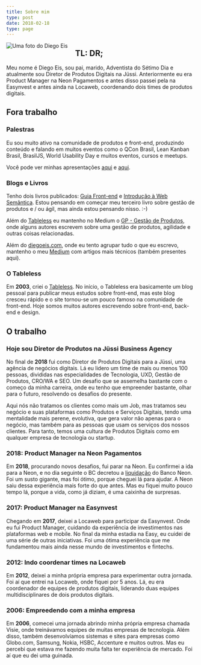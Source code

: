 ```yaml
---
title: Sobre mim
type: post
date: 2018-02-18
type: page
---
```


<img src="/images/avatar-2018.jpg" alt="Uma foto do Diego Eis" class="eis-avatar-about" style="max-width: 170px; margin: 0 20px 0 0; display: block; float: left;">

## TL: DR;
Meu nome é Diego Eis, sou pai, marido, Adventista do Sétimo Dia e atualmente sou Diretor de Produtos Digitais na Jüssi. Anteriormente eu era Product Manager na Neon Pagamentos e antes disso passei pela na Easynvest e antes ainda na Locaweb, coordenando dois times de produtos digitais. 

## Fora trabalho

### Palestras
Eu sou muito ativo na comunidade de produtos e front-end, produzindo conteúdo e falando em muitos eventos como o QCon Brasil, Lean Kanban Brasil, BrasilJS, World Usability Day e muitos eventos, cursos e meetups.

Você pode ver minhas apresentações [aqui](https://speakerdeck.com/diegoeis) e [aqui](https://www.slideshare.net/diegoeis).

### Blogs e Livros
Tenho dois livros publicados: [Guia Front-end](https://www.casadocodigo.com.br/products/livro-guia-frontend) e [Introdução à Web Semântica](https://www.casadocodigo.com.br/products/livro-web-semantica). Estou pensando em começar meu terceiro livro sobre gestão de produtos e / ou ágil, mas ainda estou pensando nisso. :-)

Além do [Tableless](https://tableless.com.br) eu mantenho no Medium o [GP - Gestão de Produtos](https://medium.com/gestao-produtos), onde alguns autores escrevem sobre uma gestão de produtos, agilidade e outras coisas relacionadas.

Além do [diegoeis.com](https://diegoeis.com), onde eu tento agrupar tudo o que eu escrevo, mantenho o meu [Medium](https://medium.com/@diegoeis) com artigos mais técnicos (também presentes aqui).

### O Tableless
Em **2003**, criei o [Tableless](https://tableless.com.br). No início, o Tableless era basicamente um blog pessoal para publicar meus estudos sobre front-end, mas este blog cresceu rápido e o site tornou-se um pouco famoso na comunidade de front-end. Hoje somos muitos autores escrevendo sobre front-end, back-end e design.



## O trabalho


### Hoje sou Diretor de Produtos na Jüssi Business Agency

No final de **2018** fui como Diretor de Produtos Digitais para a Jüssi, uma agência de negócios digitais. Lá eu lidero um time de mais ou menos 100 pessoas, divididas nas especialidades de Tecnologia, UXD, Gestão de Produtos, CRO/WA e SEO. Um desafio que se assemelha bastante com o começo da minha carreira, onde eu tenho que empreender bastante, olhar para o futuro, resolvendo os desafios do presente.

Aqui nós não tratamos os clientes como mais um Job, mas tratamos seu negócio e suas plataformas como Produtos e Serviços Digitais, tendo uma mentalidade mais perene, evolutiva, que gera valor não apenas para o negócio, mas também para as pessoas que usam os serviços dos nossos clientes. Para tanto, temos uma cultura de Produtos Digitais como em qualquer empresa de tecnologia ou startup.

### 2018: Product Manager na Neon Pagamentos

Em **2018**, procurando novos desafios, fui parar na Neon. Eu confirmei a ida para a Neon, e no dia seguinte o BC decretou a [liquidação](https://www.valor.com.br/financas/5501911/bc-decreta-liquidacao-do-banco-neon) do Banco Neon. Foi um susto gigante, mas foi ótimo, porque cheguei lá para ajudar. A Neon saiu dessa experiência mais forte do que antes. Mas eu fiquei muito pouco tempo lá, porque a vida, como já diziam, é uma caixinha de surpresas.


### 2017: Product Manager na Easynvest

Chegando em **2017**, deixei a Locaweb para participar da Easynvest. Onde eu fui Product Manager, cuidando da experiência de investimentos nas plataformas web e mobile. No final da minha estadia na Easy, eu cuidei de uma série de outras iniciativas. Foi uma ótima experiência que me fundamentou mais ainda nesse mundo de investimentos e fintechs.

### 2012: Indo coordenar times na Locaweb

Em **2012**, deixei a minha própria empresa para experimentar outra jornada. Foi aí que entrei na Locaweb, onde fiquei por 5 anos. Lá, eu era coordenador de equipes de produtos digitais, liderando duas equipes multidisciplinares de dois produtos digitais.


### 2006: Empreedendo com a minha empresa

Em **2006**, comecei uma jornada abrindo minha própria empresa chamada Visie, onde treinávamos equipes de muitas empresas de tecnologia. Além disso, também desenvolvíamos sistemas e sites para empresas como Globo.com, Samsung, Nokia, HSBC, Accenture e muitos outros. Mas eu percebi que estava me fazendo muita falta ter experiência de mercado. Foi aí que eu dei uma guinada.
